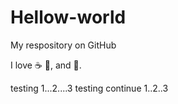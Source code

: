 # Hellow-world

My respository on GitHub

I love :coffee: :pizza:, and :dancer:.

testing 1...2....3
testing continue 1..2..3
